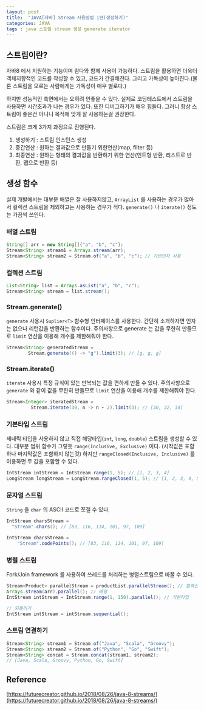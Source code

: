 ```yaml
---
layout: post
title:  "JAVA[자바] Stream 사용방법 1편(생성하기)"
categories: JAVA
tags : java 스트림 stream 생성 generate iterator
---
```


## 스트림이란?
자바8 에서 지원하는 기능이며 람다와 함께 사용이 가능하다. 스트림을 활용하면
더욱더 객체지향적인 코드를 작성할 수 있고, 코드가 간결해진다. 그리고 가독성이 높아진다.(물론 스트림을 모르는 사람에게는 가독성이 매우 별로다.)

하지만 성능적인 측면에서는 오히려 안좋을 수 있다. 실제로 코딩테스트에서 스트림을 사용하면 시간초과가 나는 경우가 있다. 
또한 디버그하기가 매우 힘들다.
그러니 항상 스트림이 좋은건 아니니 목적에 맞게 잘 사용하는걸 권장한다.


스트림은 크게 3가지 과정으로 진행된다.

1. 생성하기 : 스트림 인스턴스 생성
2. 중간연산 : 원하는 결과값으로 만들기 위한연산(map, filter 등)
3. 최종연산 : 원하는 형태의 결과값을 반환하기 위한 연산(인트형 반환, 리스트로 반환, 맵으로 반환 등)

## 생성 함수

실제 개발에서는 대부분 배열은 잘 사용하지않고, `ArrayList` 를 사용하는 경우가 많아서 컬렉션 스트림을 제외하고는
사용하는 경우가 적다. `generate()` 나 `iterate()` 정도는 가끔씩 쓰인다.

### 배열 스트림
```java
String[] arr = new String[]{"a", "b", "c"};
Stream<String> stream1 = Arrays.stream(arr);
Stream<String> stream2 = Stream.of("a", "b", "c"); // 가변인자 사용
```

### 컬렉션 스트림
```java
List<String> list = Arrays.asList("a", "b", "c");
Stream<String> stream = list.stream();
```

### Stream.generate()

`generate` 사용시 `Suplier<T>` 함수형 인터페이스를 사용한다.
간단히 소개하자면 인자는 없으나 리턴값을 반환하는 함수이다.
주의사항으로 generate 는 값을 무한히 만들므로 `limit` 연산을 이용해 개수를 제한해줘야 한다.

```java
Stream<String> generatedStream =
        Stream.generate(() -> "g").limit(3); // [g, g, g]
```

### Stream.iterate()

`iterate` 사용시 특정 규칙이 있는 반복되는 값을 편하게 만들 수 있다.
주의사항으로 `generate` 와 같이 값을 무한히 만들므로 `limit` 연산을 이용해 개수를 제한해줘야 한다.
```java
Stream<Integer> iteratedStream =
         Stream.iterate(30, n -> n + 2).limit(3); // [30, 32, 34]
```

### 기본타입 스트림
제네릭 타입을 사용하지 않고 직접 해당타입(`int`, `long`, `double`) 스트림을 생성할 수 있다.
대부분 범위 함수가 그렇듯 `range(Inclusive, Exclusive)` 이다. (시작값은 포함하나 마지막값은 포함하지 않는것)
하지만 `rangeClosed(Inclusive, Inclusive)` 를 이용하면 두 값을 포함할 수 있다.

```java
IntStream intStream = IntStream.range(1, 5); // [1, 2, 3, 4]
LongStream longStream = LongStream.rangeClosed(1, 5); // [1, 2, 3, 4, 5]
```

### 문자열 스트림

`String` 을 `char` 의 ASCII 코드로 쪼갤 수 있다.

```java
IntStream charsStream = 
  "Stream".chars(); // [83, 116, 114, 101, 97, 109]

IntStream charsStream =
    "Stream".codePoints(); // [83, 116, 114, 101, 97, 109]
```

### 병렬 스트림

Fork/Join framework 를 사용하여 쓰레드를 처리하는 병렬스트림으로 바꿀 수 있다.

```java
Stream<Product> parallelStream = productList.parallelStream(); // 컬렉션
Arrays.stream(arr).parallel(); // 배열
IntStream intStream = IntStream.range(1, 150).parallel(); // 기본타입

// 되돌리기
IntStream intStream = intStream.sequential();
```

### 스트림 연결하기

```java
Stream<String> stream1 = Stream.of("Java", "Scala", "Groovy");
Stream<String> stream2 = Stream.of("Python", "Go", "Swift");
Stream<String> concat = Stream.concat(stream1, stream2);
// [Java, Scala, Groovy, Python, Go, Swift]
```

## Reference
[https://futurecreator.github.io/2018/08/26/java-8-streams/](https://futurecreator.github.io/2018/08/26/java-8-streams/)  